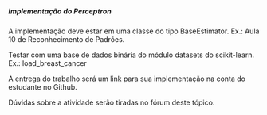 ##### Implementação do Perceptron

A implementação deve estar em uma classe do tipo BaseEstimator. Ex.: Aula 10 de Reconhecimento de Padrões.

Testar com uma base de dados binária do módulo datasets do scikit-learn. Ex.: load_breast_cancer

A entrega do trabalho será um link para sua implementação na conta do estudante no Github.

Dúvidas sobre a atividade serão tiradas no fórum deste tópico.

